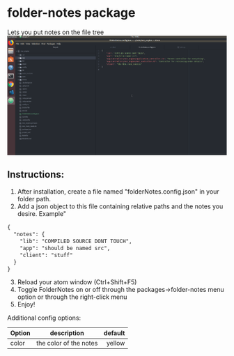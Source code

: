 # folder-notes package

Lets you put notes on the file tree
![](folder-notes-example.gif)

## Instructions:
1. After installation, create a file named "folderNotes.config.json" in your folder path.
2. Add a json object to this file containing relative paths and the notes you desire. Example"
```
{
  "notes": {
    "lib": "COMPILED SOURCE DONT TOUCH",
    "app": "should be named src",
    "client": "stuff"
  }
}
```
3. Reload your atom window (Ctrl+Shift+F5) 
4. Toggle FolderNotes on or off through the packages->folder-notes menu option or through the right-click menu
5. Enjoy!


Additional config options:

| Option        | description           | default  |
| ------------- |:-------------:| -----:|
| color      | the color of the notes | yellow |
